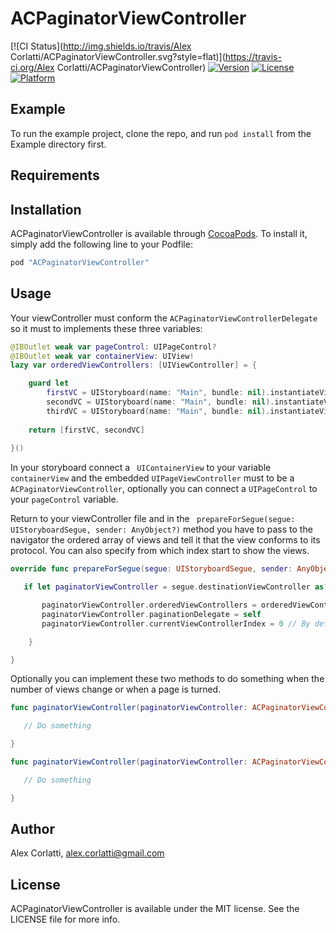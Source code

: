# ACPaginatorViewController

[![CI Status](http://img.shields.io/travis/Alex Corlatti/ACPaginatorViewController.svg?style=flat)](https://travis-ci.org/Alex Corlatti/ACPaginatorViewController)
[![Version](https://img.shields.io/cocoapods/v/ACPaginatorViewController.svg?style=flat)](http://cocoapods.org/pods/ACPaginatorViewController)
[![License](https://img.shields.io/cocoapods/l/ACPaginatorViewController.svg?style=flat)](http://cocoapods.org/pods/ACPaginatorViewController)
[![Platform](https://img.shields.io/cocoapods/p/ACPaginatorViewController.svg?style=flat)](http://cocoapods.org/pods/ACPaginatorViewController)

## Example

To run the example project, clone the repo, and run `pod install` from the Example directory first.

## Requirements

## Installation

ACPaginatorViewController is available through [CocoaPods](http://cocoapods.org). To install
it, simply add the following line to your Podfile:

```ruby
pod "ACPaginatorViewController"
```

## Usage

Your viewController must conform the ```ACPaginatorViewControllerDelegate``` so it must to implements these three variables:

```swift 
@IBOutlet weak var pageControl: UIPageControl?
@IBOutlet weak var containerView: UIView!
lazy var orderedViewControllers: [UIViewController] = { 

	guard let 
        firstVC = UIStoryboard(name: "Main", bundle: nil).instantiateViewControllerWithIdentifier("First") as UIViewController?,
        secondVC = UIStoryboard(name: "Main", bundle: nil).instantiateViewControllerWithIdentifier("Second") as UIViewController?,
        thirdVC = UIStoryboard(name: "Main", bundle: nil).instantiateViewControllerWithIdentifier("Third") as UIViewController? else { return [] }
        
    return [firstVC, secondVC]
        
}()
```
In your storyboard connect a ``` UIContainerView``` to your variable ``` containerView ``` and the embedded ``` UIPageViewController ``` must to be a ``` ACPaginatorViewController ```, optionally you can connect a ``` UIPageControl ``` to your ``` pageControl ``` variable.

Return to your viewController file and in the ``` prepareForSegue(segue: UIStoryboardSegue, sender: AnyObject?)``` method you have to pass to the navigator the ordered array of views and tell it that the view conforms to its protocol. You can also specify from which index start to show the views.

```swift 
override func prepareForSegue(segue: UIStoryboardSegue, sender: AnyObject?) {

   if let paginatorViewController = segue.destinationViewController as? ACPaginatorViewController {

       paginatorViewController.orderedViewControllers = orderedViewControllers
       paginatorViewController.paginationDelegate = self
       paginatorViewController.currentViewControllerIndex = 0 // By default is 0, so you can set it only if you need to start from a different index

    }

}
```
Optionally you can implement these two methods to do something when the number of views change or when a page is turned.

```swift 
func paginatorViewController(paginatorViewController: ACPaginatorViewController, didUpdatePageCount count: Int) {

   // Do something

}

func paginatorViewController(paginatorViewController: ACPaginatorViewController, didUpdatePageIndex index: Int) {

   // Do something

}
```

## Author

Alex Corlatti, alex.corlatti@gmail.com

## License

ACPaginatorViewController is available under the MIT license. See the LICENSE file for more info.
